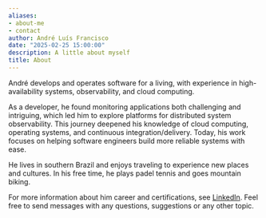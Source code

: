 ```yaml
---
aliases:
- about-me
- contact
author: André Luís Francisco
date: "2025-02-25 15:00:00"
description: A little about myself
title: About
---
```


André develops and operates software for a living, with experience in high-availability systems, observability, and cloud computing.

As a developer, he found monitoring applications both challenging and intriguing, which led him to explore platforms for distributed system observability. This journey deepened his knowledge of cloud computing, operating systems, and continuous integration/delivery. Today, his work focuses on helping software engineers build more reliable systems with ease.

He lives in southern Brazil and enjoys traveling to experience new places and cultures. In his free time, he plays padel tennis and goes mountain biking.

For more information about him career and certifications, see [LinkedIn](https://www.linkedin.com/in/andrefrco/). Feel free to send messages with any questions, suggestions or any other topic.

